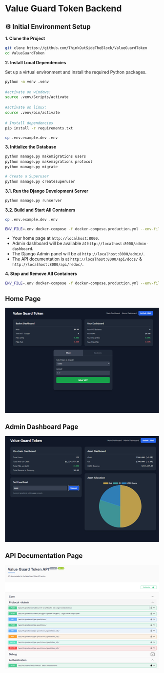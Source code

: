 

# Value Guard Token Backend


## ⚙️ Initial Environment Setup

**1. Clone the Project**

```bash
git clone https://github.com/ThinkOutSideTheBlock/ValueGuardToken
cd ValueGuardToken
```

**2. Install Local Dependencies**

Set up a virtual environment and install the required Python packages.

```bash
python -m venv .venv

#activate on windows:
source .venv/Scripts/activate

#activate on linux:
source .venv/bin/activate

# Install dependencies
pip install -r requirements.txt
```

```bash
cp .env.example.dev .env
```

**3. Initialize the Database**

```bash
python manage.py makemigrations users
python manage.py makemigrations protocol
python manage.py migrate
```

```bash
# Create a Superuser
python manage.py createsuperuser
```

**3.1. Run the Django Development Server**

```bash
python manage.py runserver
```

**3.2. Build and Start All Containers**

```bash
cp .env.example.dev .env
```

```bash
ENV_FILE=.env docker-compose -f docker-compose.production.yml --env-file .env -p backend-prod up -d --build
```

-   Your home page at `http://localhost:8000`.
-   Admin dashboard will be available at `http://localhost:8000/admin-dashboard`.
-   The Django Admin panel will be at `http://localhost:8000/admin/`.
-   The API documentation is at `http://localhost:8000/api/docs/` & `http://localhost:8000/api/redoc/`.


**4. Stop and Remove All Containers**

```bash
ENV_FILE=.env docker-compose -f docker-compose.production.yml --env-file .env -p backend-prod down -v
```
## Home Page
![Frontend Home Page](home-page.jpg)

## Admin Dashboard Page
![Frontend Admin Dashboard Page](admin-dashboard.jpg)

## API Documentation Page
![API Documentation Page](docs-page.png)
